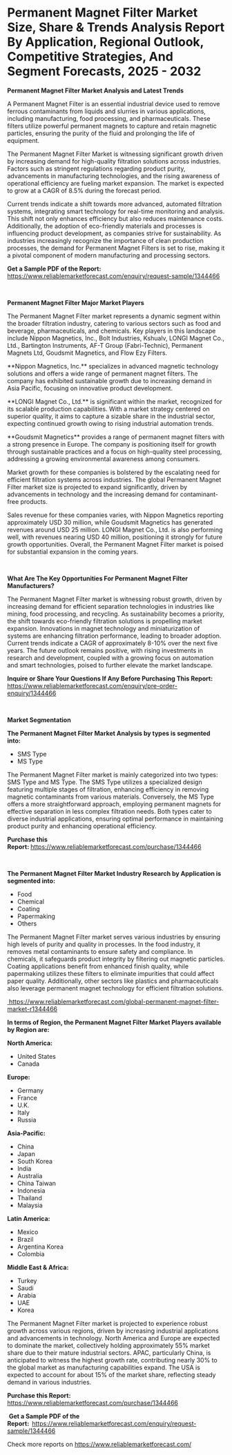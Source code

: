 <p><h1>Permanent Magnet Filter Market Size, Share & Trends Analysis Report By Application, Regional Outlook, Competitive Strategies, And Segment Forecasts, 2025 - 2032</h1></p><p><strong>Permanent Magnet Filter Market Analysis and Latest Trends</strong></p>
<p><p>A Permanent Magnet Filter is an essential industrial device used to remove ferrous contaminants from liquids and slurries in various applications, including manufacturing, food processing, and pharmaceuticals. These filters utilize powerful permanent magnets to capture and retain magnetic particles, ensuring the purity of the fluid and prolonging the life of equipment.</p><p>The Permanent Magnet Filter Market is witnessing significant growth driven by increasing demand for high-quality filtration solutions across industries. Factors such as stringent regulations regarding product purity, advancements in manufacturing technologies, and the rising awareness of operational efficiency are fueling market expansion. The market is expected to grow at a CAGR of 8.5% during the forecast period. </p><p>Current trends indicate a shift towards more advanced, automated filtration systems, integrating smart technology for real-time monitoring and analysis. This shift not only enhances efficiency but also reduces maintenance costs. Additionally, the adoption of eco-friendly materials and processes is influencing product development, as companies strive for sustainability. As industries increasingly recognize the importance of clean production processes, the demand for Permanent Magnet Filters is set to rise, making it a pivotal component of modern manufacturing and processing sectors.</p></p>
<p><strong>Get a Sample PDF of the Report:&nbsp;</strong> <a href="https://www.reliablemarketforecast.com/enquiry/request-sample/1344466?utm_campaign=3203&utm_medium=2&utm_source=Github&utm_content=ia&utm_term=24032025&utm_id=permanent-magnet-filter">https://www.reliablemarketforecast.com/enquiry/request-sample/1344466</a></p>
<p>&nbsp;</p>
<p><strong>Permanent Magnet Filter Major Market Players</strong></p>
<p><p>The Permanent Magnet Filter market represents a dynamic segment within the broader filtration industry, catering to various sectors such as food and beverage, pharmaceuticals, and chemicals. Key players in this landscape include Nippon Magnetics, Inc., Bolt Industries, Kshualv, LONGI Magnet Co., Ltd., Bartington Instruments, AF-T Group (Fabri-Technic), Permanent Magnets Ltd, Goudsmit Magnetics, and Flow Ezy Filters.</p><p>**Nippon Magnetics, Inc.** specializes in advanced magnetic technology solutions and offers a wide range of permanent magnet filters. The company has exhibited sustainable growth due to increasing demand in Asia Pacific, focusing on innovative product development.</p><p>**LONGI Magnet Co., Ltd.** is significant within the market, recognized for its scalable production capabilities. With a market strategy centered on superior quality, it aims to capture a sizable share in the industrial sector, expecting continued growth owing to rising industrial automation trends.</p><p>**Goudsmit Magnetics** provides a range of permanent magnet filters with a strong presence in Europe. The company is positioning itself for growth through sustainable practices and a focus on high-quality steel processing, addressing a growing environmental awareness among consumers.</p><p>Market growth for these companies is bolstered by the escalating need for efficient filtration systems across industries. The global Permanent Magnet Filter market size is projected to expand significantly, driven by advancements in technology and the increasing demand for contaminant-free products.</p><p>Sales revenue for these companies varies, with Nippon Magnetics reporting approximately USD 30 million, while Goudsmit Magnetics has generated revenues around USD 25 million. LONGI Magnet Co., Ltd. is also performing well, with revenues nearing USD 40 million, positioning it strongly for future growth opportunities. Overall, the Permanent Magnet Filter market is poised for substantial expansion in the coming years.</p></p>
<p>&nbsp;</p>
<p><strong>What Are The Key Opportunities For Permanent Magnet Filter Manufacturers?</strong></p>
<p><p>The Permanent Magnet Filter market is witnessing robust growth, driven by increasing demand for efficient separation technologies in industries like mining, food processing, and recycling. As sustainability becomes a priority, the shift towards eco-friendly filtration solutions is propelling market expansion. Innovations in magnet technology and miniaturization of systems are enhancing filtration performance, leading to broader adoption. Current trends indicate a CAGR of approximately 8-10% over the next five years. The future outlook remains positive, with rising investments in research and development, coupled with a growing focus on automation and smart technologies, poised to further elevate the market landscape.</p></p>
<p><strong>Inquire or Share Your Questions If Any Before Purchasing This Report:</strong> <a href="https://www.reliablemarketforecast.com/enquiry/pre-order-enquiry/1344466?utm_campaign=3203&utm_medium=2&utm_source=Github&utm_content=ia&utm_term=24032025&utm_id=permanent-magnet-filter">https://www.reliablemarketforecast.com/enquiry/pre-order-enquiry/1344466</a></p>
<p>&nbsp;</p>
<p><strong>Market Segmentation</strong></p>
<p><strong>The Permanent Magnet Filter Market Analysis by types is segmented into:</strong></p>
<p><ul><li>SMS Type</li><li>MS Type</li></ul></p>
<p><p>The Permanent Magnet Filter market is mainly categorized into two types: SMS Type and MS Type. The SMS Type utilizes a specialized design featuring multiple stages of filtration, enhancing efficiency in removing magnetic contaminants from various materials. Conversely, the MS Type offers a more straightforward approach, employing permanent magnets for effective separation in less complex filtration needs. Both types cater to diverse industrial applications, ensuring optimal performance in maintaining product purity and enhancing operational efficiency.</p></p>
<p><strong>Purchase this Report:&nbsp;</strong><a href="https://www.reliablemarketforecast.com/purchase/1344466?utm_campaign=3203&utm_medium=2&utm_source=Github&utm_content=ia&utm_term=24032025&utm_id=permanent-magnet-filter">https://www.reliablemarketforecast.com/purchase/1344466</a></p>
<p>&nbsp;</p>
<p><strong>The Permanent Magnet Filter Market Industry Research by Application is segmented into:</strong></p>
<p><ul><li>Food</li><li>Chemical</li><li>Coating</li><li>Papermaking</li><li>Others</li></ul></p>
<p><p>The Permanent Magnet Filter market serves various industries by ensuring high levels of purity and quality in processes. In the food industry, it removes metal contaminants to ensure safety and compliance. In chemicals, it safeguards product integrity by filtering out magnetic particles. Coating applications benefit from enhanced finish quality, while papermaking utilizes these filters to eliminate impurities that could affect paper quality. Additionally, other sectors like plastics and pharmaceuticals also leverage permanent magnet technology for efficient filtration solutions.</p></p>
<p><a href="https://www.reliablemarketforecast.com/global-permanent-magnet-filter-market-r1344466?utm_campaign=3203&utm_medium=2&utm_source=Github&utm_content=ia&utm_term=24032025&utm_id=permanent-magnet-filter">&nbsp;https://www.reliablemarketforecast.com/global-permanent-magnet-filter-market-r1344466</a></p>
<p><strong>In terms of Region, the Permanent Magnet Filter Market Players available by Region are:</strong></p>
<p>
    <p> <strong> North America: </strong>
        <ul>
            <li>United States</li>
            <li>Canada</li>
        </ul>
        </p> 
    <p> <strong> Europe: </strong>
        <ul>
            <li>Germany</li>
            <li>France</li>
            <li>U.K.</li>
            <li>Italy</li>
            <li>Russia</li>
        </ul>
        </p> 
    <p> <strong> Asia-Pacific: </strong>
        <ul>
            <li>China</li>
            <li>Japan</li>
            <li>South Korea</li>
            <li>India</li>
            <li>Australia</li>
            <li>China Taiwan</li>
            <li>Indonesia</li>
            <li>Thailand</li>
            <li>Malaysia</li>
        </ul>
        </p> 
    <p> <strong> Latin America: </strong>
        <ul>
            <li>Mexico</li>
            <li>Brazil</li>
            <li>Argentina Korea</li>
            <li>Colombia</li>
        </ul>
        </p> 
    <p> <strong> Middle East & Africa: </strong>
        <ul>
            <li>Turkey</li>
            <li>Saudi</li>
            <li>Arabia</li>
            <li>UAE</li>
            <li>Korea</li>
        </ul>
    </p>
    </p>
<p><p>The Permanent Magnet Filter market is projected to experience robust growth across various regions, driven by increasing industrial applications and advancements in technology. North America and Europe are expected to dominate the market, collectively holding approximately 55% market share due to their mature industrial sectors. APAC, particularly China, is anticipated to witness the highest growth rate, contributing nearly 30% to the global market as manufacturing capabilities expand. The USA is expected to account for about 15% of the market share, reflecting steady demand in various industries.</p></p>
<p><strong>Purchase this Report: </strong><a href="https://www.reliablemarketforecast.com/purchase/1344466?utm_campaign=3203&utm_medium=2&utm_source=Github&utm_content=ia&utm_term=24032025&utm_id=permanent-magnet-filter">https://www.reliablemarketforecast.com/purchase/1344466</a></p>
<p>&nbsp;<strong>Get a Sample PDF of the Report:&nbsp;&nbsp;</strong><a href="https://www.reliablemarketforecast.com/enquiry/request-sample/1344466?utm_campaign=3203&utm_medium=2&utm_source=Github&utm_content=ia&utm_term=24032025&utm_id=permanent-magnet-filter">https://www.reliablemarketforecast.com/enquiry/request-sample/1344466</a></p>
<p><strong></strong></p>
<p>Check more reports on <a href="https://www.reliablemarketforecast.com/?utm_campaign=3203&utm_medium=2&utm_source=Github&utm_content=ia&utm_term=24032025&utm_id=permanent-magnet-filter">https://www.reliablemarketforecast.com/</a></p>